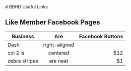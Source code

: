 <div id="fb-root"></div>
<script>(function(d, s, id) {
  var js, fjs = d.getElementsByTagName(s)[0];
  if (d.getElementById(id)) return;
  js = d.createElement(s); js.id = id;
  js.src = "//connect.facebook.net/en_GB/sdk.js#xfbml=1&version=v2.10&appId=195981967128530";
  fjs.parentNode.insertBefore(js, fjs);
}(document, 'script', 'facebook-jssdk'));</script>
# BBHD Useful Links

## Like Member Facebook Pages

<div class="fb-like" data-href="https://facebook.com/readysetdash" data-layout="button_count" data-action="like" data-size="small" data-show-faces="false" data-share="true"></div>

| Business      | Are           | Facebook Buttons                    |
| ------------- |:-------------:| -----------------------------------:|
| Dash          | right-aligned | <div class="fb-like" data-href="https://facebook.com/readysetdash" data-layout="button_count" data-action="like" data-size="small" data-show-faces="false" data-share="true"></div> |
| col 2 is      | centered      |   $12 |
| zebra stripes | are neat      |    $1 |
